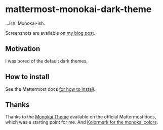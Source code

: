 # mattermost-monokai-dark-theme

...ish. Monokai-ish.

Screenshots are available on [my blog post](https://rusingh.com/2021/04/08/monokai-dark-theme-for-mattermost/).

## Motivation

I was bored of the default dark themes.

## How to install

See the Mattermost docs [for how to install](https://docs.mattermost.com/help/settings/theme-colors.html#importing-a-custom-theme).

## Thanks

Thanks to the [Monokai Theme](https://docs.mattermost.com/help/settings/theme-colors.html#monokai-theme) available on the official Mattermost docs, which was a starting point for me. And [Kolormark for the monokai colors](https://kolormark.com/brands/monokai).
